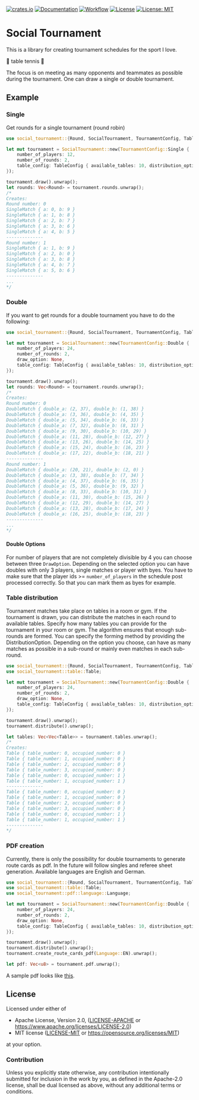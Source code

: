 [![crates.io](https://img.shields.io/crates/v/social_tournament.svg)](https://crates.io/crates/social_tournament)
[![Documentation](https://docs.rs/social_tournament/badge.svg)](https://docs.rs/social_tournament)
[![Workflow](https://github.com/flocksserver/social_tournament/workflows/Rust/badge.svg)](https://github.com/flocksserver/social_tournament/workflows/Rust/badge.svg)
[![License](https://img.shields.io/badge/License-Apache%202.0-blue.svg)](https://opensource.org/licenses/Apache-2.0)
[![License: MIT](https://img.shields.io/badge/License-MIT-yellow.svg)](https://opensource.org/licenses/MIT)


# Social Tournament

This is a library for creating tournament schedules for the sport I love.

🏓  table tennis 🏓

The focus is on meeting as many opponents and teammates as possible during the tournament. One can draw a single or double tournament.

## Example

### Single
Get rounds for a single tournament (round robin)
```rust
use social_tournament::{Round, SocialTournament, TournamentConfig, TableConfig};

let mut tournament = SocialTournament::new(TournamentConfig::Single {
    number_of_players: 12,
    number_of_rounds: 2,
    table_config: TableConfig { available_tables: 10, distribution_option: None }
});

tournament.draw().unwrap();
let rounds: Vec<Round> = tournament.rounds.unwrap();
/*
Creates:
Round number: 0
SingleMatch { a: 0, b: 9 }
SingleMatch { a: 1, b: 8 }
SingleMatch { a: 2, b: 7 }
SingleMatch { a: 3, b: 6 }
SingleMatch { a: 4, b: 5 }
--------------
Round number: 1
SingleMatch { a: 1, b: 9 }
SingleMatch { a: 2, b: 0 }
SingleMatch { a: 3, b: 8 }
SingleMatch { a: 4, b: 7 }
SingleMatch { a: 5, b: 6 }
--------------
...
*/
```

### Double
If you want to get rounds for a double tournament you have to do the following:
```rust
use social_tournament::{Round, SocialTournament, TournamentConfig, TableConfig};

let mut tournament = SocialTournament::new(TournamentConfig::Double {
    number_of_players: 24,
    number_of_rounds: 2,
    draw_option: None,
    table_config: TableConfig { available_tables: 10, distribution_option: None }
});

tournament.draw().unwrap();
let rounds: Vec<Round> = tournament.rounds.unwrap();
/*
Creates:
Round number: 0
DoubleMatch { double_a: (2, 37), double_b: (1, 38) }
DoubleMatch { double_a: (3, 36), double_b: (4, 35) }
DoubleMatch { double_a: (5, 34), double_b: (6, 33) }
DoubleMatch { double_a: (7, 32), double_b: (8, 31) }
DoubleMatch { double_a: (9, 30), double_b: (10, 29) }
DoubleMatch { double_a: (11, 28), double_b: (12, 27) }
DoubleMatch { double_a: (13, 26), double_b: (14, 25) }
DoubleMatch { double_a: (15, 24), double_b: (16, 23) }
DoubleMatch { double_a: (17, 22), double_b: (18, 21) }
--------------
Round number: 1
DoubleMatch { double_a: (20, 21), double_b: (2, 0) }
DoubleMatch { double_a: (3, 38), double_b: (7, 34) }
DoubleMatch { double_a: (4, 37), double_b: (6, 35) }
DoubleMatch { double_a: (5, 36), double_b: (9, 32) }
DoubleMatch { double_a: (8, 33), double_b: (10, 31) }
DoubleMatch { double_a: (11, 30), double_b: (15, 26) }
DoubleMatch { double_a: (12, 29), double_b: (14, 27) }
DoubleMatch { double_a: (13, 28), double_b: (17, 24) }
DoubleMatch { double_a: (16, 25), double_b: (18, 23) }
--------------
...
*/
```

#### Double Options
For number of players that are not completely divisible by 4 you can choose between three `DrawOption`.
Depending on the selected option you can have doubles with only 3 players, single matches or player with byes. You have to make sure that the player ids >= `number_of_players` in the schedule post processed correctly. So that you can mark them as byes for example.

### Table distribution
Tournament matches take place on tables in a room or gym. If the tournament is drawn, you can distribute the
matches in each round to available tables. Specify how many tables you can provide for the tournament in your room or gym. 
The algorithm ensures that enough sub-rounds are formed. You can specify the forming method by providing the DistributionOption. 
Depending on the option you choose, can have as many matches as possible in a sub-round or mainly even matches in each sub-round.
```rust
use social_tournament::{Round, SocialTournament, TournamentConfig, TableConfig};
use social_tournament::table::Table;

let mut tournament = SocialTournament::new(TournamentConfig::Double {
    number_of_players: 24,
    number_of_rounds: 2,
    draw_option: None,
    table_config: TableConfig { available_tables: 10, distribution_option: None }
});

tournament.draw().unwrap();
tournament.distribute().unwrap();

let tables: Vec<Vec<Table>> = tournament.tables.unwrap();
/*
Creates:
Table { table_number: 0, occupied_number: 0 }
Table { table_number: 1, occupied_number: 0 }
Table { table_number: 2, occupied_number: 0 }
Table { table_number: 3, occupied_number: 0 }
Table { table_number: 0, occupied_number: 1 }
Table { table_number: 1, occupied_number: 1 }
--------------
Table { table_number: 0, occupied_number: 0 }
Table { table_number: 1, occupied_number: 0 }
Table { table_number: 2, occupied_number: 0 }
Table { table_number: 3, occupied_number: 0 }
Table { table_number: 0, occupied_number: 1 }
Table { table_number: 1, occupied_number: 1 }
--------------
*/
```
### PDF creation
Currently, there is only the possibility for double tournaments to generate route cards as pdf. In the future will follow singles and referee sheet generation.
Available languages are English and German.
```rust
use social_tournament::{Round, SocialTournament, TournamentConfig, TableConfig};
use social_tournament::table::Table;
use social_tournament::pdf::language::Language;

let mut tournament = SocialTournament::new(TournamentConfig::Double {
    number_of_players: 24,
    number_of_rounds: 2,
    draw_option: None,
    table_config: TableConfig { available_tables: 10, distribution_option: None }
});

tournament.draw().unwrap();
tournament.distribute().unwrap();
tournament.create_route_cards_pdf(Language::EN).unwrap();

let pdf: Vec<u8> = tournament.pdf.unwrap();
```
A sample pdf looks like [this](sample.pdf).
## License

Licensed under either of

* Apache License, Version 2.0, ([LICENSE-APACHE](https://github.com/Flocksserver/social_tournament/blob/master/LICENSE_APACHE) or https://www.apache.org/licenses/LICENSE-2.0)
* MIT license ([LICENSE-MIT](https://github.com/Flocksserver/social_tournament/blob/master/LICENSE_MIT) or https://opensource.org/licenses/MIT)

at your option.

### Contribution

Unless you explicitly state otherwise, any contribution intentionally
submitted for inclusion in the work by you, as defined in the Apache-2.0
license, shall be dual licensed as above, without any additional terms or
conditions.
